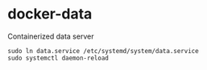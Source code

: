 # docker-data
Containerized data server

```
sudo ln data.service /etc/systemd/system/data.service
sudo systemctl daemon-reload
```
